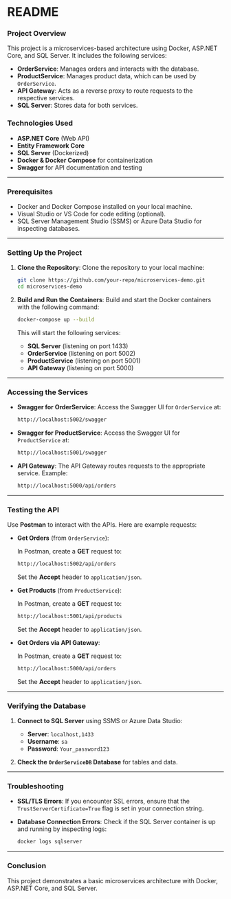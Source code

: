 # README

### **Project Overview**

This project is a microservices-based architecture using Docker, ASP.NET Core, and SQL Server. It includes the following services:

-   **OrderService**: Manages orders and interacts with the database.
-   **ProductService**: Manages product data, which can be used by `OrderService`.
-   **API Gateway**: Acts as a reverse proxy to route requests to the respective services.
-   **SQL Server**: Stores data for both services.

### **Technologies Used**

-   **ASP.NET Core** (Web API)
-   **Entity Framework Core**
-   **SQL Server** (Dockerized)
-   **Docker & Docker Compose** for containerization
-   **Swagger** for API documentation and testing

* * * * *

### **Prerequisites**

-   Docker and Docker Compose installed on your local machine.
-   Visual Studio or VS Code for code editing (optional).
-   SQL Server Management Studio (SSMS) or Azure Data Studio for inspecting databases.

* * * * *

### **Setting Up the Project**

1.  **Clone the Repository**: Clone the repository to your local machine:

    ```bash
    git clone https://github.com/your-repo/microservices-demo.git
    cd microservices-demo
    ```

2.  **Build and Run the Containers**: Build and start the Docker containers with the following command:

    ```bash
    docker-compose up --build
    ```

    This will start the following services:

    -   **SQL Server** (listening on port 1433)
    -   **OrderService** (listening on port 5002)
    -   **ProductService** (listening on port 5001)
    -   **API Gateway** (listening on port 5000)

* * * * *

### **Accessing the Services**

-   **Swagger for OrderService**: Access the Swagger UI for `OrderService` at:

    ```bash
    http://localhost:5002/swagger
    ```

-   **Swagger for ProductService**: Access the Swagger UI for `ProductService` at:

    ```bash
    http://localhost:5001/swagger
    ```

-   **API Gateway**: The API Gateway routes requests to the appropriate service. Example:

    ```bash
    http://localhost:5000/api/orders
    ```

* * * * *

### **Testing the API**

Use **Postman** to interact with the APIs. Here are example requests:

-   **Get Orders** (from `OrderService`):

    In Postman, create a **GET** request to:

    ```bash
    http://localhost:5002/api/orders
    ```

    Set the **Accept** header to `application/json`.

-   **Get Products** (from `ProductService`):

    In Postman, create a **GET** request to:

    ```bash
    http://localhost:5001/api/products
    ```

    Set the **Accept** header to `application/json`.

-   **Get Orders via API Gateway**:

    In Postman, create a **GET** request to:

    ```bash
    http://localhost:5000/api/orders
    ```

    Set the **Accept** header to `application/json`.

* * * * *

### **Verifying the Database**

1.  **Connect to SQL Server** using SSMS or Azure Data Studio:

    -   **Server**: `localhost,1433`
    -   **Username**: `sa`
    -   **Password**: `Your_password123`

2.  **Check the `OrderServiceDB` Database** for tables and data.

* * * * *

### **Troubleshooting**

-   **SSL/TLS Errors**: If you encounter SSL errors, ensure that the `TrustServerCertificate=True` flag is set in your connection string.
-   **Database Connection Errors**: Check if the SQL Server container is up and running by inspecting logs:

    ```bash
    docker logs sqlserver
    ```

* * * * *

### **Conclusion**

This project demonstrates a basic microservices architecture with Docker, ASP.NET Core, and SQL Server. 
